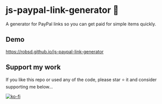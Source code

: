 # js-paypal-link-generator 🤑

A generator for PayPal links so you can get paid for simple items quickly.

## Demo

https://robsd.github.io/js-paypal-link-generator

## Support my work

If you like this repo or used any of the code, please star ⭐ it and consider supporting me below...

[![ko-fi](https://ko-fi.com/img/githubbutton_sm.svg)](https://ko-fi.com/F1F34TIDQ)